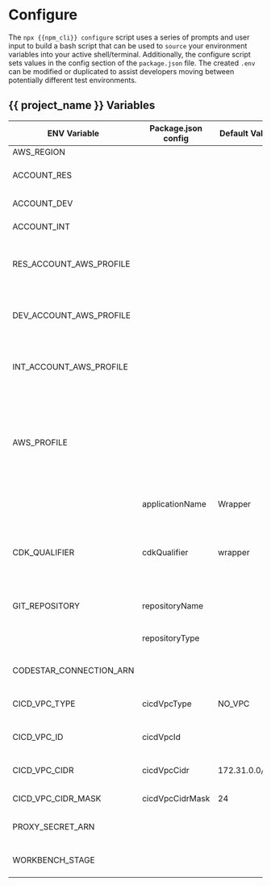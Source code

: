 # Configure

The `npx {{npm_cli}} configure` script uses a series of prompts and user input to build a bash script that can be used to `source` your environment variables into your active shell/terminal. Additionally, the configure script sets values in the config section of the `package.json` file. The created `.env` can be modified or duplicated to assist developers moving between potentially different test environments.

## {{ project_name }} Variables

| ENV Variable | Package.json config | Default Value | Description |
|---|---|---|---|
| AWS_REGION |   |   | deployment region |
| ACCOUNT_RES |   |   | account id for resources account where pipeline will run |
| ACCOUNT_DEV |   |   | account id for DEV environment account |
| ACCOUNT_INT |   |   | account id for INT environment account |
| RES_ACCOUNT_AWS_PROFILE |   |   | sets the named profile to use for the RES account. this profile must exist in `~/.aws/credentials` or `~/.aws/config` |
| DEV_ACCOUNT_AWS_PROFILE |   |   | sets the named profile to use for the DEV account. this profile must exist in `~/.aws/credentials` or `~/.aws/config` |
| INT_ACCOUNT_AWS_PROFILE |   |   | sets the named profile to use for the INT account. this profile must exist in `~/.aws/credentials` or `~/.aws/config` |
| AWS_PROFILE |   |   | sets the default named profile to use for aws cli or cdk commands when no `--profile` is provided. set to the same value as `RES_ACCOUNT_AWS_PROFILE` this profile must exist in `~/.aws/credentials` or `~/.aws/config` |
|             | applicationName | Wrapper | sets the name of the Application |
| CDK_QUALIFIER | cdkQualifier | wrapper | used to distinguish between multiple deployments of a VP project in the same account. Good practice to customize per deployment. |
| GIT_REPOSITORY | repositoryName |  | sets the name of the Git repository in the format org/name |
|  | repositoryType |  | sets the type of the repository, `GITHUB` or `CODECOMMIT` |
| CODESTAR_CONNECTION_ARN |  |  | sets the codestar connection required for GITHUB type |
| CICD_VPC_TYPE | cicdVpcType | NO_VPC | sets the type of the VPC: `NO_VPC`, `VPC`, or `VPC_FROM_LOOK_UP`. |
| CICD_VPC_ID | cicdVpcId |  | for use with `VPC_FROM_LOOK_UP` to set the vpc ID |
| CICD_VPC_CIDR | cicdVpcCidr | 172.31.0.0/20 | for use with `VPC` to set the CIDR block of the VPC |
| CICD_VPC_CIDR_MASK | cicdVpcCidrMask | 24 | for use with `VPC` to set the Subnet size |
| PROXY_SECRET_ARN |  |  | used to set the ARN for the proxy secrets to enable proxy |
| WORKBENCH_STAGE  |  |  | used to test the CDK Stacks in a given stage, by default is DEV
